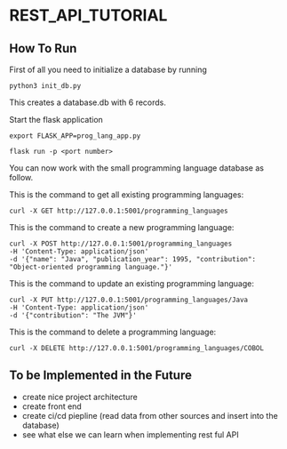 # REST_API_TUTORIAL

## How To Run

First of all you need to initialize a database by running

    python3 init_db.py

This creates a database.db with 6 records.

Start the flask application

    export FLASK_APP=prog_lang_app.py

    flask run -p <port number>

You can now work with the small programming language database as follow.

This is the command to get all existing programming languages:

    curl -X GET http://127.0.0.1:5001/programming_languages

This is the command to create a new programming language:

    curl -X POST http://127.0.0.1:5001/programming_languages 
    -H 'Content-Type: application/json' 
    -d '{"name": "Java", "publication_year": 1995, "contribution": "Object-oriented programming language."}'

This is the command to update an existing programming language:

    curl -X PUT http://127.0.0.1:5001/programming_languages/Java 
    -H 'Content-Type: application/json' 
    -d '{"contribution": "The JVM"}'

This is the command to delete a programming language:

    curl -X DELETE http://127.0.0.1:5001/programming_languages/COBOL


## To be Implemented in the Future 

- create nice project architecture
- create front end
- create ci/cd piepline (read data from other sources and insert into the database)
- see what else we can learn when implementing rest ful API
